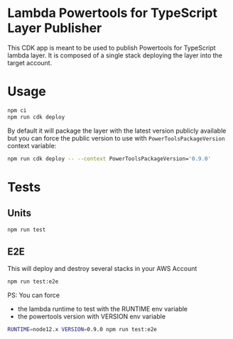 # Lambda Powertools for TypeScript Layer Publisher

This CDK app is meant to be used to publish Powertools for TypeScript lambda layer. It is composed of a single stack deploying the layer into the target account.

# Usage

```sh
npm ci
npm run cdk deploy
```

By default it will package the layer with the latest version publicly available but you can force the public version to use with `PowerToolsPackageVersion` context variable:
   ```sh
   npm run cdk deploy -- --context PowerToolsPackageVersion='0.9.0'
   ```

# Tests

## Units

```sh
npm run test
```

## E2E

This will deploy and destroy several stacks in your AWS Account

```sh
npm run test:e2e
```

PS: You can force 
* the lambda runtime to test with the RUNTIME env variable
* the powertools version with VERSION env variable
```sh 
RUNTIME=node12.x VERSION=0.9.0 npm run test:e2e
```